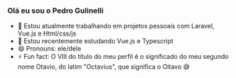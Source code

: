 ### Olá eu sou o Pedro Gulinelli 

- 🔭 Estou atualmente trabalhando em projetos pessoais com Laravel, Vue.js e Html/css/js
- 🌱 Estou recentemente estudando Vue.js e Typescript
- 😄 Pronouns: ele/dele
- ⚡ Fun fact: O VIII do titulo do meu perfil é o significado do meu segundo nome Otavio, do latim "Octavius", que significa o Oitavo 😅

